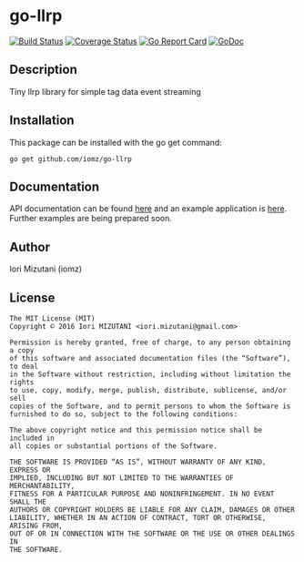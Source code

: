go-llrp
==========


[![Build Status](https://travis-ci.org/iomz/go-llrp.svg?branch=master)](https://travis-ci.org/iomz/go-llrp)
[![Coverage Status](https://coveralls.io/repos/iomz/go-llrp/badge.svg?branch=master)](https://coveralls.io/github/iomz/go-llrp?branch=master)
[![Go Report Card](https://goreportcard.com/badge/github.com/iomz/go-llrp)](https://goreportcard.com/report/github.com/iomz/go-llrp)
[![GoDoc](https://godoc.org/github.com/iomz/go-llrp?status.svg)](http://godoc.org/github.com/iomz/go-llrp)

Description
-----------

Tiny llrp library for simple tag data event streaming

Installation
------------

This package can be installed with the go get command:

    go get github.com/iomz/go-llrp

Documentation
-------------

API documentation can be found [here](http://godoc.org/github.com/iomz/go-llrp)
and an example application is [here](https://github.com/iomz/gologir).
Further examples are being prepared soon.

Author
------

Iori Mizutani (iomz)

License
-------

```
The MIT License (MIT)
Copyright © 2016 Iori MIZUTANI <iori.mizutani@gmail.com>

Permission is hereby granted, free of charge, to any person obtaining a copy
of this software and associated documentation files (the “Software”), to deal
in the Software without restriction, including without limitation the rights
to use, copy, modify, merge, publish, distribute, sublicense, and/or sell
copies of the Software, and to permit persons to whom the Software is
furnished to do so, subject to the following conditions:

The above copyright notice and this permission notice shall be included in
all copies or substantial portions of the Software.

THE SOFTWARE IS PROVIDED “AS IS”, WITHOUT WARRANTY OF ANY KIND, EXPRESS OR
IMPLIED, INCLUDING BUT NOT LIMITED TO THE WARRANTIES OF MERCHANTABILITY,
FITNESS FOR A PARTICULAR PURPOSE AND NONINFRINGEMENT. IN NO EVENT SHALL THE
AUTHORS OR COPYRIGHT HOLDERS BE LIABLE FOR ANY CLAIM, DAMAGES OR OTHER
LIABILITY, WHETHER IN AN ACTION OF CONTRACT, TORT OR OTHERWISE, ARISING FROM,
OUT OF OR IN CONNECTION WITH THE SOFTWARE OR THE USE OR OTHER DEALINGS IN
THE SOFTWARE.
```
